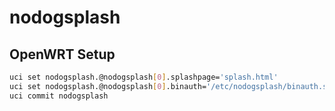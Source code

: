 # nodogsplash

## OpenWRT Setup

```sh
uci set nodogsplash.@nodogsplash[0].splashpage='splash.html'
uci set nodogsplash.@nodogsplash[0].binauth='/etc/nodogsplash/binauth.sh'
uci commit nodogsplash
```
